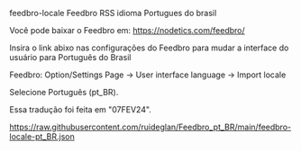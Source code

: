 feedbro-locale
Feedbro RSS idioma Portugues do brasil

Você pode baixar o Feedbro em: https://nodetics.com/feedbro/

Insira o  link abixo nas configurações do Feedbro para mudar a interface do usuário para Português do Brasil

Feedbro: Option/Settings Page -> User interface language -> Import locale

Selecione Português (pt_BR).

Essa tradução foi feita em "07FEV24".

https://raw.githubusercontent.com/ruideglan/Feedbro_pt_BR/main/feedbro-locale-pt_BR.json
